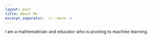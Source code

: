 ```yaml
---
layout: post
title: About Me
excerpt_separator:  <!--more-->
---
```


I am a mathematician and educator who is pivoting to machine learning.
